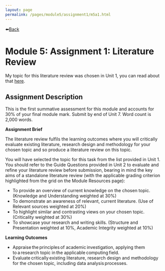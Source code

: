 ```yaml
---
layout: page
permalink: /pages/module5/assignment1/m5a1.html
---
```


⬅️[Back](/pages/module5.html)

# Module 5: Assignment 1: Literature Review

My topic for this literature review was chosen in Unit 1, you can read about that [here](/pages/module5/unit-assignments/unit1/m5u1.html).

## Assignment Description

This is the first summative assessment for this module and accounts for 30% of your final module mark. Submit by end of Unit 7. Word count is 2,000 words.

**Assignment Brief**

The literature review fulfils the learning outcomes where you will critically evaluate existing literature, research design and methodology for your chosen topic and so produce a literature review on this topic. 

You will have selected the topic for this task from the list provided in Unit 1. You should refer to the Guide Questions provided in Unit 2 to evaluate and refine your literature review before submission, bearing in mind the key aims of a standalone literature review (with the applicable grading criterion highlighted from the grid on the Module Resources page):
- To provide an overview of current knowledge on the chosen topic. (Knowledge and Understanding weighted at 30%)
- To demonstrate an awareness of relevant, current literature. (Use of Relevant sources weighted at 20%)
- To highlight similar and contrasting views on your chosen topic. (Criticality weighted at 30%)
- To showcase your research and writing skills. (Structure and Presentation weighted at 10%, Academic Integrity weighted at 10%)

**Learning Outcomes**

- Appraise the principles of academic investigation, applying them to a research topic in the applicable computing field.
- Evaluate critically existing literature, research design and methodology for the chosen topic, including data analysis processes.
